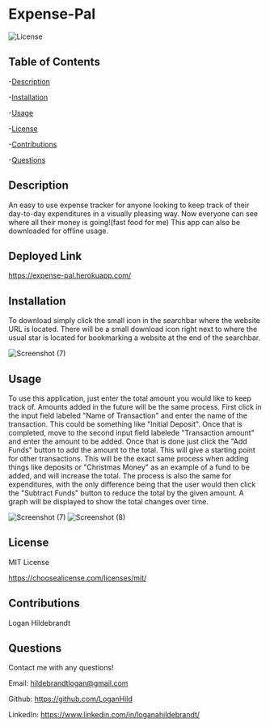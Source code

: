 
  # Expense-Pal

  ![License](https://img.shields.io/badge/license-MITLicense-success?style=plastic&logo=appveyor)

  ## Table of Contents
  -[Description](#description)

  -[Installation](#installation)

  -[Usage](#usage)

  -[License](#license)

  -[Contributions](#contributions)

  -[Questions](#questions)


  ## Description
  An easy to use expense tracker for anyone looking to keep track of their day-to-day expenditures in a visually pleasing way. Now everyone can see where all their money is going!(fast food for me) This app can also be downloaded for offline usage.
  
  ## Deployed Link
  https://expense-pal.herokuapp.com/

  ## Installation
  To download simply click the small icon in the searchbar where the website URL is located. There will be a small download icon right next to where the usual star is located for bookmarking a website at the end of the searchbar.
  
  
![Screenshot (7)](https://user-images.githubusercontent.com/82903685/140864449-78257e03-bae0-49c4-8e6a-0d69ae4e64d0.jpg)



  ## Usage
  To use this application, just enter the total amount you would like to keep track of. Amounts added in the future will be the same process. First click in the input field labeled "Name of Transaction" and enter the name of the transaction. This could be something like "Initial Deposit". Once that is completed, move to the second input field labelede "Transaction amount" and enter the amount to be added. Once that is done just click the "Add Funds" button to add the amount to the total. This will give a starting point for other transactions. This will be the exact same process when adding things like deposits or "Christmas Money" as an example of a fund to be added, and will increase the total. The process is also the same for expenditures, with the only difference being that the user would then click the "Subtract Funds" button to reduce the total by the given amount. A graph will be displayed to show the total changes over time.
  
  ![Screenshot (7)](https://user-images.githubusercontent.com/82903685/140863485-3e29f9ae-603b-4838-a5b9-c450f2e2fc21.png)
  ![Screenshot (8)](https://user-images.githubusercontent.com/82903685/140864837-57cd742d-d40c-4260-a8d5-48b7153c5cff.png)


  ## License
 
  MIT License

  <https://choosealicense.com/licenses/mit/>

  ## Contributions
  Logan Hildebrandt


  ## Questions
  Contact me with any questions!

  Email: <hildebrandtlogan@gmail.com>

  Github: <https://github.com/LoganHild>
  
  LinkedIn: <https://www.linkedin.com/in/loganahildebrandt/>
